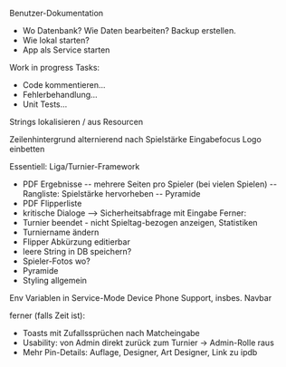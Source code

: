 Benutzer-Dokumentation
- Wo Datenbank? Wie Daten bearbeiten? Backup erstellen.
- Wie lokal starten?
- App als Service starten

Work in progress Tasks:
- Code kommentieren...
- Fehlerbehandlung...
- Unit Tests...

Strings lokalisieren / aus Resourcen

Zeilenhintergrund alternierend nach Spielstärke
Eingabefocus
Logo einbetten

Essentiell: Liga/Turnier-Framework
- PDF Ergebnisse
-- mehrere Seiten pro Spieler (bei vielen Spielen)
-- Rangliste: Spielstärke hervorheben
-- Pyramide
- PDF Flipperliste
- kritische Dialoge --> Sicherheitsabfrage mit Eingabe
Ferner:
- Turnier beendet - nicht Spieltag-bezogen anzeigen, Statistiken
- Turniername ändern
- Flipper Abkürzung editierbar
- leere String in DB speichern?
- Spieler-Fotos wo?
- Pyramide
- Styling allgemein

Env Variablen in Service-Mode
Device Phone Support, insbes. Navbar

ferner (falls Zeit ist):
- Toasts mit Zufallssprüchen nach Matcheingabe
- Usability: von Admin direkt zurück zum Turnier -> Admin-Rolle raus
- Mehr Pin-Details: Auflage, Designer, Art Designer, Link zu ipdb